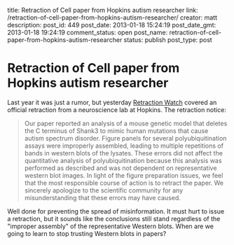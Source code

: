 title: Retraction of Cell paper from Hopkins autism researcher
link: /retraction-of-cell-paper-from-hopkins-autism-researcher/
creator: matt
description: 
post_id: 449
post_date: 2013-01-18 15:24:19
post_date_gmt: 2013-01-18 19:24:19
comment_status: open
post_name: retraction-of-cell-paper-from-hopkins-autism-researcher
status: publish
post_type: post

# Retraction of Cell paper from Hopkins autism researcher

Last year it was just a rumor, but yesterday [Retraction Watch](http://retractionwatch.wordpress.com/2013/01/17/neuroscientists-retract-cell-autism-model-paper-for-improperly-assembled-figures/) covered an official retraction from a neuroscience lab at Hopkins. The retraction notice: 

> Our paper reported an analysis of a mouse genetic model that deletes the C terminus of Shank3 to mimic human mutations that cause autism spectrum disorder. Figure panels for several polyubiquitination assays were improperly assembled, leading to multiple repetitions of bands in western blots of the lysates. These errors did not affect the quantitative analysis of polyubiquitination because this analysis was performed as described and was not dependent on representative western blot images. In light of the figure preparation issues, we feel that the most responsible course of action is to retract the paper. We sincerely apologize to the scientific community for any misunderstanding that these errors may have caused.

Well done for preventing the spread of misinformation. It must hurt to issue a retraction, but it sounds like the conclusions still stand regardless of the "improper assembly" of the representative Western blots. When are we going to learn to stop trusting Western blots in papers?